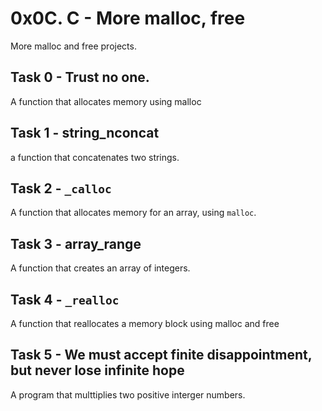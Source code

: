 # 0x0C. C - More malloc, free
More malloc and free projects.

## Task 0 - Trust no one.
A function that allocates memory using malloc

## Task 1 - string_nconcat
a function that concatenates two strings.

## Task 2 - ```_calloc```
A function that allocates memory for an array, using ```malloc```.

## Task 3 - array_range
A function that creates an array of integers.

## Task 4 - ```_realloc```
A function that reallocates a memory block using malloc and free

## Task 5 - We must accept finite disappointment, but never lose infinite hope
A program that multtiplies two positive interger numbers.
